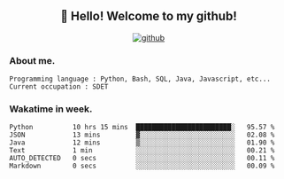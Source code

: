 <h2 align="center">👋 Hello! Welcome to my github! </h2>
<p align="center">
  <a href="https://github.com/usergwen"><img src="https://img.shields.io/badge/GitHub-24292e" alt="github"></a>
</p>

### About me.

```Plain Text
Programming language : Python, Bash, SQL, Java, Javascript, etc...
Current occupation : SDET
```
### Wakatime in week.

<!--START_SECTION:waka-->

```text
Python          10 hrs 15 mins  ████████████████████████░   95.57 %
JSON            13 mins         ▓░░░░░░░░░░░░░░░░░░░░░░░░   02.08 %
Java            12 mins         ▒░░░░░░░░░░░░░░░░░░░░░░░░   01.90 %
Text            1 min           ░░░░░░░░░░░░░░░░░░░░░░░░░   00.21 %
AUTO_DETECTED   0 secs          ░░░░░░░░░░░░░░░░░░░░░░░░░   00.11 %
Markdown        0 secs          ░░░░░░░░░░░░░░░░░░░░░░░░░   00.09 %
```

<!--END_SECTION:waka-->

